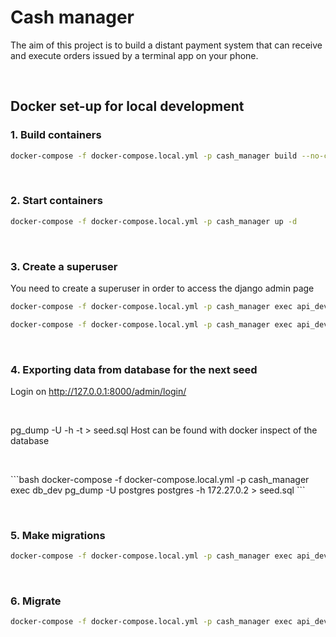 # Cash manager

The aim of this project is to build a distant payment system that can receive and execute orders issued by
a terminal app on your phone.
<p>&nbsp;</p>

## <strong>Docker set-up for local development</strong>
### 1. Build containers
```bash
docker-compose -f docker-compose.local.yml -p cash_manager build --no-cache
```
<p>&nbsp;</p>

### 2. Start containers
```bash
docker-compose -f docker-compose.local.yml -p cash_manager up -d
```
<p>&nbsp;</p>

### 3. Create a superuser
You need to create a superuser in order to access the django admin page
```bash
docker-compose -f docker-compose.local.yml -p cash_manager exec api_dev python manage.py createsuperuser
```
```bash
docker-compose -f docker-compose.local.yml -p cash_manager exec api_dev python manage.py changepassword superadmin
```
<p>&nbsp;</p>

### 4. Exporting data from database for the next seed
Login on http://127.0.0.1:8000/admin/login/
<p>&nbsp;</p>
pg_dump -U <db_username> <db_name> -h <host> -t <table_name> > seed.sql
Host can be found with docker inspect <the_container_id> of the database
<p>&nbsp;</p>
```bash
docker-compose -f docker-compose.local.yml -p cash_manager exec db_dev pg_dump -U postgres postgres -h 172.27.0.2 > seed.sql
```
<p>&nbsp;</p>

### 5. Make migrations
```bash
docker-compose -f docker-compose.local.yml -p cash_manager exec api_dev python manage.py makemigrations
```
<p>&nbsp;</p>

### 6. Migrate
```bash
docker-compose -f docker-compose.local.yml -p cash_manager exec api_dev python manage.py migrate
```
<p>&nbsp;</p>
